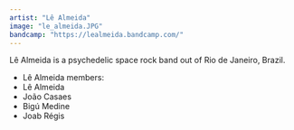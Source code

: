 ```yaml
---
artist: "Lê Almeida"
image: "le_almeida.JPG"
bandcamp: "https://lealmeida.bandcamp.com/"
---
```

Lê Almeida is a psychedelic space rock band out of Rio de Janeiro, Brazil.


*   Lê Almeida members:
*   Lê Almeida
*   João Casaes
*   Bigú Medine
*   Joab Régis
